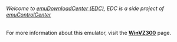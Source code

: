 ###### Welcome to [emuDownloadCenter (EDC)](https://github.com/PhoenixInteractiveNL/emuDownloadCenter/wiki/), EDC is a side project of [emuControlCenter](https://github.com/PhoenixInteractiveNL/emuControlCenter/wiki/)

For more information about this emulator, visit the [**WinVZ300**](https://github.com/PhoenixInteractiveNL/emuDownloadCenter/wiki/Emulator-winvz300#menu) page.
